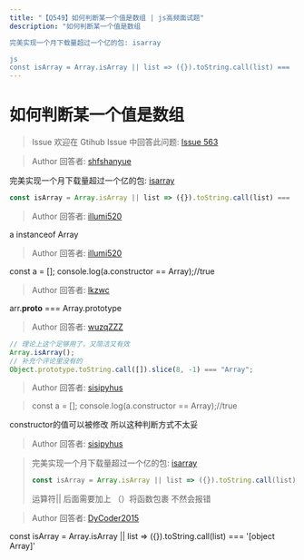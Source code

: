 ```yaml
---
title: "【Q549】如何判断某一个值是数组 | js高频面试题"
description: "如何判断某一个值是数组

完美实现一个月下载量超过一个亿的包: isarray

js
const isArray = Array.isArray || list => ({}).toString.call(list) === '[object Array]'  字节跳动面试题、阿里腾讯面试题、美团小米面试题。"
---
```


# 如何判断某一个值是数组

> Issue
> 欢迎在 Gtihub Issue 中回答此问题: [Issue 563](https://github.com/shfshanyue/Daily-Question/issues/563)

> Author
> 回答者: [shfshanyue](https://github.com/shfshanyue)

完美实现一个月下载量超过一个亿的包: [isarray](https://npm.devtool.tech/isarray)

```js
const isArray = Array.isArray || list => ({}).toString.call(list) === '[object Array]'
```

> Author
> 回答者: [illumi520](https://github.com/illumi520)

a instanceof Array

> Author
> 回答者: [illumi520](https://github.com/illumi520)

const a = [];
console.log(a.constructor == Array);//true

> Author
> 回答者: [lkzwc](https://github.com/lkzwc)

arr.**proto** === Array.prototype

> Author
> 回答者: [wuzqZZZ](https://github.com/wuzqZZZ)

```javascript
// 理论上这个足够用了，又简洁又有效
Array.isArray();
// 补充个评论里没有的
Object.prototype.toString.call([]).slice(8, -1) === "Array";
```

> Author
> 回答者: [sisipyhus](https://github.com/sisipyhus)

> const a = []; console.log(a.constructor == Array);//true

constructor的值可以被修改 所以这种判断方式不太妥

> Author
> 回答者: [sisipyhus](https://github.com/sisipyhus)

> 完美实现一个月下载量超过一个亿的包: [isarray](https://npm.devtool.tech/isarray)
>
> ```js
> const isArray = Array.isArray || list => ({}).toString.call(list) === '[object Array]'
> ```
>
> 运算符|| 后面需要加上 （）将函数包裹 不然会报错

> Author
> 回答者: [DyCoder2015](https://github.com/DyCoder2015)

const isArray = Array.isArray || list => ({}).toString.call(list) === '[object Array]'
